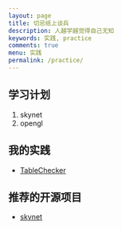 ```yaml
---
layout: page
title: 切忌纸上谈兵
description: 人越学越觉得自己无知
keywords: 实践, practice
comments: true
menu: 实践
permalink: /practice/
---
```


## 学习计划


1. skynet
1. opengl

## 我的实践

* [TableChecker]()

## 推荐的开源项目

* [skynet](https://github.com/cloudwu/skynet)